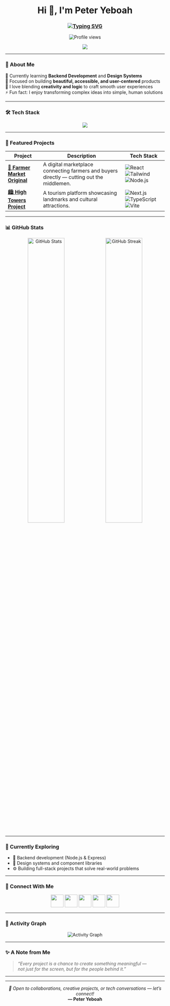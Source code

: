 <!-- 🌟 HEADER -->
<h1 align="center">Hi 👋, I'm Peter Yeboah</h1>
<h3 align="center"> <a href="https://git.io/typing-svg"><img src="https://readme-typing-svg.demolab.com?font=Fira+Code&pause=1000&width=435&lines=Frontend+Developer+on+a+Fullstack+;Journey+%E2%80%94+Turning+pixels+%26+logic;+into+experiences+users+love+%F0%9F%92%A1" alt="Typing SVG" /></a></h3>

<p align="center">
  <img src="https://komarev.com/ghpvc/?username=peter-yeboah&label=Profile%20views&color=0e75b6&style=flat" alt="Profile views" />
</p>

<p align="center">
  <a href="https://farmer-market-original.vercel.app/" target="_blank">
    <img src="https://img.shields.io/badge/🔗%20Live%20Demo%20Here-brightgreen?style=for-the-badge" />
  </a>
</p>

---

### 🧠 About Me  
🌱 Currently learning **Backend Development** and **Design Systems**  
🎯 Focused on building **beautiful, accessible, and user-centered** products  
💬 I love blending **creativity and logic** to craft smooth user experiences  
⚡ Fun fact: I enjoy transforming complex ideas into simple, human solutions  

---

### 🛠️ Tech Stack  
<p align="center">
  <img src="https://skillicons.dev/icons?i=html,css,js,ts,react,next,tailwind,figma,git,nodejs,vite" />
</p>

---

### 🚀 Featured Projects  

| Project | Description | Tech Stack |
|----------|--------------|------------|
| [🌾 **Farmer Market Original**](https://farmer-market-original.vercel.app/) | A digital marketplace connecting farmers and buyers directly — cutting out the middlemen. | ![React](https://img.shields.io/badge/-React-blue) ![Tailwind](https://img.shields.io/badge/-TailwindCSS-38BDF8) ![Node.js](https://img.shields.io/badge/-Node.js-68A063) |
| [🏙️ **High Towers Project**](https://high-towers.vercel.app/) | A tourism platform showcasing landmarks and cultural attractions. | ![Next.js](https://img.shields.io/badge/-Next.js-black) ![TypeScript](https://img.shields.io/badge/-TypeScript-3178C6) ![Vite](https://img.shields.io/badge/-Vite-646CFF) |

---

### 📊 GitHub Stats  
<p align="center">
  <img width="48%" src="https://github-readme-stats.vercel.app/api?username=nichep09&show_icons=true&theme=tokyonight" alt="GitHub Stats" />
  <img width="48%" src="https://github-readme-streak-stats.herokuapp.com/?user=nichep09&theme=tokyonight" alt="GitHub Streak" />
</p>

---

### 🌱 Currently Exploring  
- 🧩 Backend development (Node.js & Express)  
- 🎨 Design systems and component libraries  
- ⚙️ Building full-stack projects that solve real-world problems  

---

### 🤝 Connect With Me  
<p align="center">
  <a href="https://www.linkedin.com/in/bamidele-yeboah-a3a662187"><img src="https://skillicons.dev/icons?i=linkedin" height="40" /></a>
  <a href="https://x.com/NicheP09?s=08"><img src="https://skillicons.dev/icons?i=twitter" height="40" /></a>
  <a href="https://www.instagram.com/nichepetedev?igsh=OGQ5ZDc2ODk2ZA=="><img src="https://skillicons.dev/icons?i=instagram" height="40" /></a>
  <a href="mailto:peteryeboah09@gmail.com"><img src="https://skillicons.dev/icons?i=gmail" height="40" /></a>
  <a href="https://wa.me/2349135281352"><img src="https://cdn.simpleicons.org/whatsapp/25D366" height="40" /></a>
</p>

---

### 🧩 Activity Graph  
<p align="center">
  <img src="https://github-readme-activity-graph.vercel.app/graph?username=nichep09&theme=tokyo-night" alt="Activity Graph" />
</p>

---

### ✨ A Note from Me  
> *“Every project is a chance to create something meaningful —  
> not just for the screen, but for the people behind it.”*

---

<hr/>
<p align="center">
  <i>💬 Open to collaborations, creative projects, or tech conversations — let’s connect!</i><br/>
  <b>— Peter Yeboah</b>
</p>

